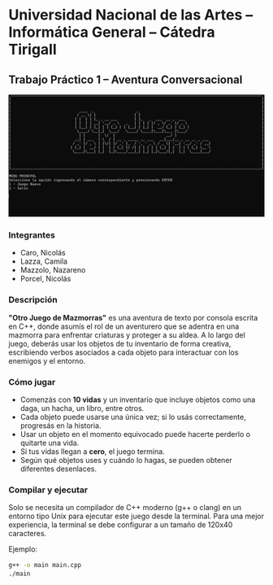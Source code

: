 # Universidad Nacional de las Artes – Informática General – Cátedra Tirigall

## Trabajo Práctico 1 – Aventura Conversacional
![Captura](captura.png)

### Integrantes
- Caro, Nicolás  
- Lazza, Camila  
- Mazzolo, Nazareno  
- Porcel, Nicolás  

### Descripción
**"Otro Juego de Mazmorras"** es una aventura de texto por consola escrita en C++, donde asumís el rol de un aventurero que se adentra en una mazmorra para enfrentar criaturas y proteger a su aldea. A lo largo del juego, deberás usar los objetos de tu inventario de forma creativa, escribiendo verbos asociados a cada objeto para interactuar con los enemigos y el entorno.

### Cómo jugar
- Comenzás con **10 vidas** y un inventario que incluye objetos como una daga, un hacha, un libro, entre otros.
- Cada objeto puede usarse una única vez; si lo usás correctamente, progresás en la historia.
- Usar un objeto en el momento equivocado puede hacerte perderlo o quitarte una vida.
- Si tus vidas llegan a **cero**, el juego termina.
- Según qué objetos uses y cuándo lo hagas, se pueden obtener diferentes desenlaces.

### Compilar y ejecutar
Solo se necesita un compilador de C++ moderno (g++ o clang) en un entorno tipo Unix para ejecutar este juego desde la terminal. Para una mejor experiencia, la terminal se debe configurar a un tamaño de 120x40 caracteres.

Ejemplo:

```bash
g++ -o main main.cpp
./main
```
